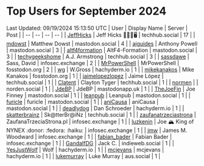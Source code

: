 # Top Users for September 2024
Last Updated: 09/19/2024 15:13:50 UTC
| User | Display Name | Server | Post |
| -- | -- | -- | -- |
| [JeffHicks](https://techhub.social/@JeffHicks) | Jeff Hicks 🐶🎼🍷🖥️ | techhub.social | 17 |
| [mdowst](https://mastodon.social/@mdowst) | Matthew Dowst | mastodon.social | 4 |
| [ajguides](https://mastodon.social/@ajguides) | Anthony Powell | mastodon.social | 3 |
| [altf4formation](https://mastodon.social/@altf4formation) | AltF4-Formation | mastodon.social | 3 |
| [techygeekshome](https://techhub.social/@techygeekshome) | A.J. Armstrong | techhub.social | 3 |
| [sassdawe](https://infosec.exchange/@sassdawe) | Sass, David | infosec.exchange | 2 |
| [MrPowerShell](https://fosstodon.org/@MrPowerShell) | MrPowerShell | fosstodon.org | 2 |
| [wg](https://hachyderm.io/@wg) | W.Gross | hachyderm.io | 1 |
| [mikekanakos](https://fosstodon.org/@mikekanakos) | Mike Kanakos | fosstodon.org | 1 |
| [jaimelopezlopez](https://techhub.social/@jaimelopezlopez) | Jaime López | techhub.social | 1 |
| [Clatent](https://techhub.social/@Clatent) | Clayton Tyger | techhub.social | 1 |
| [normen](https://norden.social/@normen) |  | norden.social | 1 |
| [JdeBP](https://mastodonapp.uk/@JdeBP) | JdeBP | mastodonapp.uk | 1 |
| [TheJoeFin](https://mastodon.social/@TheJoeFin) | Joe Finney | mastodon.social | 1 |
| [leanpub](https://mastodon.social/@leanpub) | Leanpub | mastodon.social | 1 |
| [furicle](https://mastodon.social/@furicle) | furicle | mastodon.social | 1 |
| [aniCausa](https://mastodon.social/@aniCausa) | aniCausa | mastodon.social | 1 |
| [deadlydog](https://hachyderm.io/@deadlydog) | Dan Schroeder | hachyderm.io | 1 |
| [skatterbrainz](https://techhub.social/@skatterbrainz) | Sk@tterBr@iNz | techhub.social | 1 |
| [zaufanatrzeciastrona](https://infosec.exchange/@zaufanatrzeciastrona) | ZaufanaTrzeciaStrona.pl | infosec.exchange | 1 |
| [luzkenin](https://infosec.exchange/@luzkenin) | Joe 🏔️ King of NYNEX :donor: :fedora: :haiku: | infosec.exchange | 1 |
| [jmw](https://infosec.exchange/@jmw) | James M. Woodward | infosec.exchange | 1 |
| [fabian_bader](https://infosec.exchange/@fabian_bader) | Fabian Bader | infosec.exchange | 1 |
| [GandalfDG](https://indieweb.social/@GandalfDG) | Jack C. | indieweb.social | 1 |
| [YesJustWolf](https://hachyderm.io/@YesJustWolf) | Wolf | hachyderm.io | 1 |
| [mcjevans](https://hachyderm.io/@mcjevans) | mcjevans | hachyderm.io | 1 |
| [lukemurray](https://aus.social/@lukemurray) | Luke Murray | aus.social | 1 |
